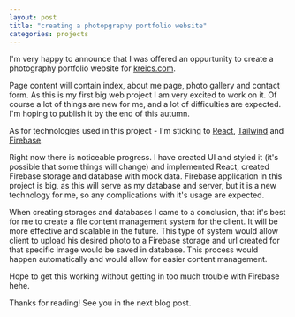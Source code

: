 ```yaml
---
layout: post
title: "creating a photopgraphy portfolio website"
categories: projects
---
```


I'm very happy to announce that I was offered an oppurtunity to create a photography portfolio website for [kreics.com][kreics-ig]. 

Page content will contain index, about me page, photo gallery and contact form. As this is my first big web project I am very excited to work on it. Of course a lot of things are new for me, and a lot of difficulties are expected. I'm hoping to publish it by the end of this autumn.

As for technologies used in this project - I'm sticking to [React][react], [Tailwind][tailwind] and [Firebase][firebase].

Right now there is noticeable progress. I have created UI and styled it (it's possible that some things will change) and implemented React, created Firebase storage and database with mock data. Firebase application in this project is big, as this will serve as my database and server, but it is a new technology for me, so any complications with it's usage are expected.

When creating storages and databases I came to a conclusion, that it's best for me to create a file content management system for the client. It will be more effective and scalable in the future. This type of system would allow client to upload his desired photo to a Firebase storage and url created for that specific image would be saved in database. This process would happen automatically and would allow for easier content management.

Hope to get this working without getting in too much trouble with Firebase hehe.

Thanks for reading!
See you in the next blog post.


[kreics-ig]: https://www.instagram.com/kreicsfilms/
[react]: https://react.dev/
[tailwind]: https://tailwindcss.com/
[firebase]: https://firebase.google.com/
